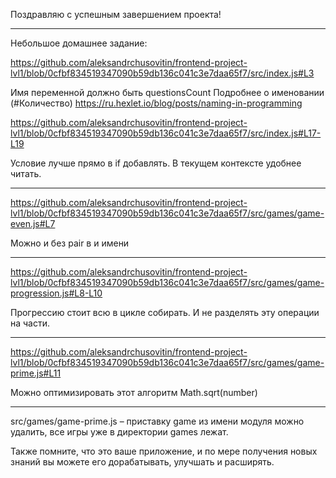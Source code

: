Поздравляю с успешным завершением проекта!

---

Небольшое домашнее задание:

https://github.com/aleksandrchusovitin/frontend-project-lvl1/blob/0cfbf834519347090b59db136c041c3e7daa65f7/src/index.js#L3

Имя переменной должно быть questionsCount
Подробнее о именовании (#Количество) https://ru.hexlet.io/blog/posts/naming-in-programming

https://github.com/aleksandrchusovitin/frontend-project-lvl1/blob/0cfbf834519347090b59db136c041c3e7daa65f7/src/index.js#L17-L19

Условие лучше прямо в if добавлять. В текущем контексте удобнее читать.

---

https://github.com/aleksandrchusovitin/frontend-project-lvl1/blob/0cfbf834519347090b59db136c041c3e7daa65f7/src/games/game-even.js#L7

Можно и без pair в и имени

---

https://github.com/aleksandrchusovitin/frontend-project-lvl1/blob/0cfbf834519347090b59db136c041c3e7daa65f7/src/games/game-progression.js#L8-L10

Прогрессию стоит всю в цикле собирать. И не разделять эту операции на части.

---

https://github.com/aleksandrchusovitin/frontend-project-lvl1/blob/0cfbf834519347090b59db136c041c3e7daa65f7/src/games/game-prime.js#L11

Можно оптимизировать этот алгоритм Math.sqrt(number)

---

src/games/game-prime.js – приставку game из имени модуля можно удалить, все игры уже в директории games лежат.

Также помните, что это ваше приложение, и по мере получения новых знаний вы можете его дорабатывать, улучшать и расширять.
